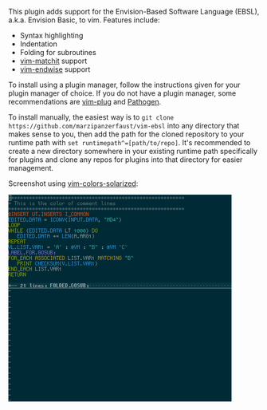 This plugin adds support for the Envision-Based Software Language (EBSL), a.k.a. Envision Basic, to vim. Features include:
* Syntax highlighting
* Indentation
* Folding for subroutines
* [vim-matchit](https://github.com/tmhedberg/matchit) support
* [vim-endwise](https://github.com/tpope/vim-endwise) support

To install using a plugin manager, follow the instructions given for your plugin manager of choice. If you do not have a plugin manager, some recommendations are [vim-plug](https://github.com/junegunn/vim-plug) and [Pathogen](https://github.com/tpope/vim-pathogen).

To install manually, the easiest way is to `git clone https://github.com/marzipanzerfaust/vim-ebsl` into any directory that makes sense to you, then add the path for the cloned repository to your runtime path with `set runtimepath^=[path/to/repo]`. It's recommended to create a new directory somewhere in your existing runtime path specifically for plugins and clone any repos for plugins into that directory for easier management.

Screenshot using [vim-colors-solarized](https://github.com/altercation/vim-colors-solarized):

![Example screenshot](example.png)
